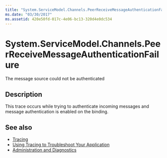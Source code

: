 ```yaml
---
title: "System.ServiceModel.Channels.PeerReceiveMessageAuthenticationFailure"
ms.date: "03/30/2017"
ms.assetid: 420e50fd-017c-4e06-bc13-320d4e0dc534
---
```

# System.ServiceModel.Channels.PeerReceiveMessageAuthenticationFailure
The message source could not be authenticated  
  
## Description  
 This trace occurs while trying to authenticate incoming messages and message authentication is enabled on the binding.  
  
## See also

- [Tracing](../../../../../docs/framework/wcf/diagnostics/tracing/index.md)
- [Using Tracing to Troubleshoot Your Application](../../../../../docs/framework/wcf/diagnostics/tracing/using-tracing-to-troubleshoot-your-application.md)
- [Administration and Diagnostics](../../../../../docs/framework/wcf/diagnostics/index.md)
